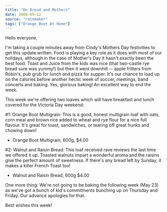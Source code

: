 ```yaml
---
title: "On Bread and Mothers"
date: 2008-05-12
source: "rainmaker"
tags: ["Orange Boot At Home"]
---
```


Hello everyone,

I'm taking a couple minutes away from Cindy's Mothers Day festivities to get this update written. Food is playing a key role as it does with most of our holidays, although in the case of Mother's Day it hasn't exactly been the best food. Toast and Juice from the kids was nice (that two-castle rye bread sure was yummy!) but then it went downhill -- apple fritters from Robin's, pub grub for lunch and pizza for supper. It's our chance to load up on the calories before another hectic week of soccer, meetings, band concerts and baking. Yes, glorious baking! An excellent way to end the week.

This week we're offering two loaves which will have breakfast and lunch covered for the Victoria Day weekend:

#1: Orange Boot Multigrain: This is a good, honest multigrain loaf with oats, corn meal and brown rice added to wheat and rye flour for a nice full flavour. It's great for toast, sandwiches, or tearing off great hunks and chowing down!

- Orange Boot Multigrain, 600g, $4.00

#2: Walnut and Raisin Bread: This loaf received rave reviews the last time we offered it up. Toasted walnuts impart a wonderful aroma and the raisins give the perfect amount of sweetness. If there's any bread left by Sunday, it makes a killer French Toast too!

- Walnut and Raisin Bread, 600g $4.00

One more thing: We're not going to be baking the following week (May 23) as we've got a bunch of kid's commitments bunching up on Thursday and Friday. Our advance apologies for that.

Best wishes this week!

